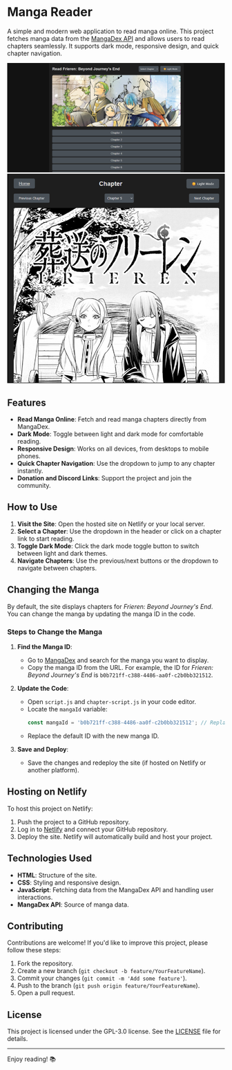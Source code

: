 # Manga Reader

A simple and modern web application to read manga online. This project fetches manga data from the [MangaDex API](https://api.mangadex.org/) and allows users to read chapters seamlessly. It supports dark mode, responsive design, and quick chapter navigation.

![Screenshot of the Manga Reader](Screenshot.png) <!-- Add a screenshot if you have one -->
![Screenshot of the Manga Reader](Screenshot2.png) <!-- Add a screenshot if you have one -->

## Features

- **Read Manga Online**: Fetch and read manga chapters directly from MangaDex.
- **Dark Mode**: Toggle between light and dark mode for comfortable reading.
- **Responsive Design**: Works on all devices, from desktops to mobile phones.
- **Quick Chapter Navigation**: Use the dropdown to jump to any chapter instantly.
- **Donation and Discord Links**: Support the project and join the community.

## How to Use

1. **Visit the Site**: Open the hosted site on Netlify or your local server.
2. **Select a Chapter**: Use the dropdown in the header or click on a chapter link to start reading.
3. **Toggle Dark Mode**: Click the dark mode toggle button to switch between light and dark themes.
4. **Navigate Chapters**: Use the previous/next buttons or the dropdown to navigate between chapters.

## Changing the Manga

By default, the site displays chapters for *Frieren: Beyond Journey's End*. You can change the manga by updating the manga ID in the code.

### Steps to Change the Manga

1. **Find the Manga ID**:
   - Go to [MangaDex](https://mangadex.org/) and search for the manga you want to display.
   - Copy the manga ID from the URL. For example, the ID for *Frieren: Beyond Journey's End* is `b0b721ff-c388-4486-aa0f-c2b0bb321512`.

2. **Update the Code**:
   - Open `script.js` and `chapter-script.js` in your code editor.
   - Locate the `mangaId` variable:
     ```javascript
     const mangaId = 'b0b721ff-c388-4486-aa0f-c2b0bb321512'; // Replace with your manga ID
     ```
   - Replace the default ID with the new manga ID.

3. **Save and Deploy**:
   - Save the changes and redeploy the site (if hosted on Netlify or another platform).

## Hosting on Netlify

To host this project on Netlify:

1. Push the project to a GitHub repository.
2. Log in to [Netlify](https://www.netlify.com/) and connect your GitHub repository.
3. Deploy the site. Netlify will automatically build and host your project.

## Technologies Used

- **HTML**: Structure of the site.
- **CSS**: Styling and responsive design.
- **JavaScript**: Fetching data from the MangaDex API and handling user interactions.
- **MangaDex API**: Source of manga data.

## Contributing

Contributions are welcome! If you'd like to improve this project, please follow these steps:

1. Fork the repository.
2. Create a new branch (`git checkout -b feature/YourFeatureName`).
3. Commit your changes (`git commit -m 'Add some feature'`).
4. Push to the branch (`git push origin feature/YourFeatureName`).
5. Open a pull request.

## License

This project is licensed under the GPL-3.0 license. See the [LICENSE](LICENSE) file for details.

---

Enjoy reading! 📚
